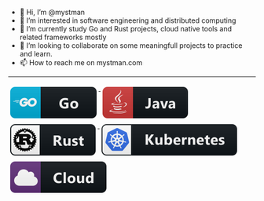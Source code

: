 - 👋 Hi, I’m @mystman
- 👀 I’m interested in software engineering and distributed computing
- 🌱 I’m currently study Go and Rust projects, cloud native tools and related frameworks mostly
- 💞️ I’m looking to collaborate on some meaningfull projects to practice and learn.
- 📫 How to reach me on mystman.com
<!---
mystman/mystman is a ✨ special ✨ repository because its `README.md` (this file) appears on your GitHub profile.
You can click the Preview link to take a look at your changes.
--->

<hr/>
<div>
    <div>
            <a href="#"><img src="https://github.com/MikeCodesDotNET/ColoredBadges/blob/master/svg/dev/languages/go.svg" alt="go" style="vertical-align:top; margin:6px 4px"/>
            <a href="#"><img src="https://github.com/MikeCodesDotNET/ColoredBadges/blob/master/svg/dev/languages/java.svg" alt="java" style="vertical-align:top; margin:6px 4px"/>
            <a href="#"><img src="https://github.com/MikeCodesDotNET/ColoredBadges/blob/master/svg/dev/languages/rust.svg" alt="rust" style="vertical-align:top; margin:6px 4px"/>
            <a href="#"><img src="https://github.com/MikeCodesDotNET/ColoredBadges/blob/master/svg/dev/services/kubernetes.svg" alt="kubernetes" style="vertical-align:top; margin:6px 4px"/>
        <a href="#"><img src="https://github.com/MikeCodesDotNET/ColoredBadges/blob/master/svg/dev/misc/cloud.svg" alt="cloud" style="vertical-align:top; margin:6px 4px"></a>
    </div>
<!--
    <div style="float: right;">
        <a href="#"><img src="https://github.com/MikeCodesDotNET/ColoredBadges/blob/master/svg/dev/misc/web.svg" alt="web" style="vertical-align:top; margin:6px 4px"></a>
        <a href="#"><img src="https://github.com/MikeCodesDotNET/ColoredBadges/blob/master/svg/dev/misc/edge.svg" alt="edge" style="vertical-align:top; margin:6px 4px"></a>
        <a href="#"><img src="https://github.com/MikeCodesDotNET/ColoredBadges/blob/master/svg/dev/misc/iot.svg" alt="iot" style="vertical-align:top; margin:6px 4px"></a>
        <a href="#"><img src="" alt="" style="vertical-align:top; margin:6px 4px"></a>
        <a href="#"><img src="" alt="" style="vertical-align:top; margin:6px 4px"></a>  
    </div>
-->
</div>
